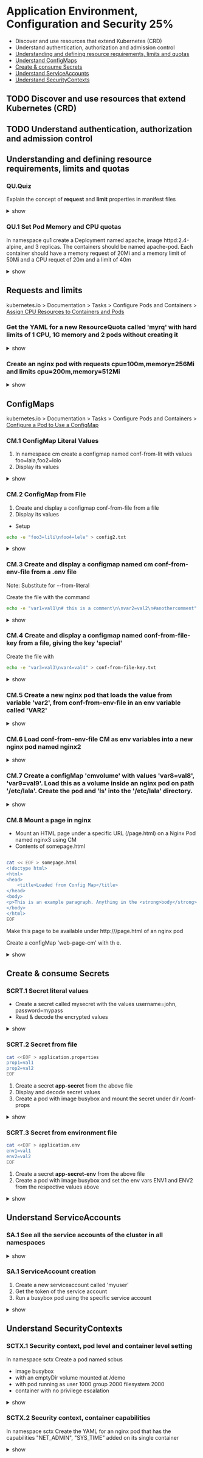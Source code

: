 # Application  Environment, Configuration  and  Security 25%

- Discover and use resources that extend Kubernetes (CRD)
- Understand authentication, authorization and admission control
- [Understanding and defining resource requirements, limits and quotas](#quotas)
- [Understand ConfigMaps](#cm)
- [Create & consume Secrets](#secret)
- [Understand ServiceAccounts](#sa)
- [Understand SecurityContexts](#secctx)

## TODO Discover and use resources that extend Kubernetes  (CRD)
## TODO Understand  authentication,  authorization and  admission  control


## <a name="quotas">Understanding and defining resource requirements, limits and quotas</a>

### QU.Quiz
Explain the concept of **request** and **limit** properties in manifest files
<details><summary>show</summary>
<p>
- request is the scheduled amount of resources to be allocated
- limit is the upper bound of resource use, that can be allocated beyond the request values.
</p>
</details>

### QU.1 Set Pod Memory and CPU quotas
In namespace qu1 create a Deployment named apache, image httpd:2.4-alpine, and 3 replicas. The containers should be named apache-pod. Each container should have a memory request of 20Mi and a memory limit of 50Mi and a CPU requet of 20m and a limit of 40m


<details><summary>show</summary>
<p>

```bash
kubectl create ns qu1

kubectl -n qu1 create deploy apache --image=httpd:2.4-alpine --replicas=3 $do > qu1.yaml
```

```yaml
# Edited qu1.yaml
apiVersion: apps/v1
kind: Deployment
metadata:
  creationTimestamp: null
  labels:
    app: apache
  name: apache
  namespace: qu1
spec:
  replicas: 3
  selector:
    matchLabels:
      app: apache
  strategy: {}
  template:
    metadata:
      creationTimestamp: null
      labels:
        app: apache
    spec:
      containers:
      - image: httpd:2.4-alpine
        name: apache-pod
        # The below section has been edited
        resources: 
          requests:
            memory: "20Mi"
            cpu: "20m"
          limits:
            memory: "50Mi"
            cpu: "40m"
status: {}

```

```bash
kubectl apply -f qu1.yaml
```

</p>
</details>

## Requests and limits

kubernetes.io > Documentation > Tasks > Configure Pods and Containers > [Assign CPU Resources to Containers and Pods](https://kubernetes.io/docs/tasks/configure-pod-container/assign-cpu-resource/)


### Get the YAML for a new ResourceQuota called 'myrq' with hard limits of 1 CPU, 1G memory and 2 pods without creating it

<details><summary>show</summary>
<p>

```bash
kubectl create quota myrq --hard=cpu=1,memory=1G,pods=2 --dry-run=client -o yaml
```

</p>
</details>


### Create an nginx pod with requests cpu=100m,memory=256Mi and limits cpu=200m,memory=512Mi

<details><summary>show</summary>
<p>

```bash
kubectl run nginx --image=nginx --restart=Never --requests='cpu=100m,memory=256Mi' --limits='cpu=200m,memory=512Mi'
```

Note: Use of `--requests` and `--limits` flags in the imperative `run` command is deprecated as of 1.21 K8s version and will be removed in the future. Instead, use `kubectl set resources` command in combination with `kubectl run --dry-run=client -o yaml ...` as shown below.

Alternative using `set resources` in combination with imperative `run` command:

```bash
kubectl run nginx --image=nginx --restart=Never --dry-run=client -o yaml | kubectl set resources -f - --requests=cpu=100m,memory=256Mi --limits=cpu=200m,memory=512Mi --local -o yaml > nginx-pod.yml
```

```bash
kubectl create -f nginx-pod.yml
```

</p>
</details>


## <a name="cm">ConfigMaps</a>

kubernetes.io > Documentation > Tasks > Configure Pods and Containers > [Configure a Pod to Use a ConfigMap](https://kubernetes.io/docs/tasks/configure-pod-container/configure-pod-configmap/)

### CM.1 ConfigMap Literal Values
1. In namespace cm create a configmap named conf-from-lit with values foo=lala,foo2=lolo
2. Display its values

<details><summary>show</summary>
<p>

```bash
# 1
kubectlcreate ns cm
kubectl -n cm create cm conf-from-lit --from-literal=foo=lala --from-literal=foo2=lolo

# 2
kubectl get cm conf-from-lit -o yaml
# or
kubectl describe conf-from-lit config1
```

</p>
</details>

### CM.2  ConfigMap from File

1. Create and display a configmap conf-from-file from a file
2. Display its values

- Setup

```bash
echo -e "foo3=lili\nfoo4=lele" > config2.txt
```
<details><summary>show</summary>
<p>

```bash
# 1
kubectl create cm conf-from-file --from-file=config2.txt
# 2
kubectl get cm conf-from-file -o yaml
```

</p>
</details>

### CM.3 Create and display a configmap named cm conf-from-env-file from a .env file

Note: Substitute for --from-literal

Create the file with the command

```bash
echo -e "var1=val1\n# this is a comment\n\nvar2=val2\n#anothercomment" > config.env
```

<details><summary>show</summary>
<p>

```bash
kubectl create cm conf-from-env-file --from-env-file=config.env
kubectl describe cm conf-from-env-file
kubectl get cm conf-from-env-file -o yaml
```

</p>
</details>

### CM.4 Create and display a configmap named conf-from-file-key  from a file, giving the key 'special'

Create the file with

```bash
echo -e "var3=val3\nvar4=val4" > conf-from-file-key.txt
```

<details><summary>show</summary>
<p>

```bash
kubectl create cm conf-from-file-key --from-file=special=conf-from-file-key.txt
kubectl describe cm conf-from-file-key
kubectl get cm conf-from-file-key -o yaml
```

</p>
</details>

### CM.5 Create a new nginx pod that loads the value from variable 'var2', from conf-from-env-file  in an env variable called 'VAR2'

<details><summary>show</summary>
<p>

[Solution temlate from docs](https://kubernetes.io/docs/tasks/configure-pod-container/configure-pod-configmap/#define-a-container-environment-variable-with-data-from-a-single-configmap) 

```bash
kubectl run nginx1 --image=nginx $do > nginx1.yml
vi nginx1.yaml
```

Edit generated pod.yaml

```YAML
apiVersion: v1
kind: Pod
metadata:
  creationTimestamp: null
  labels:
    run: nginx
  name: nginx
spec:
  containers:
    - image: nginx
      name: nginx
      env:
        # Define the environment variable
        - name: option
          valueFrom:
            configMapKeyRef:
              # The ConfigMap containing the value you want to assign to SPECIAL_LEVEL_KEY
              name: config3
              # Specify the key associated with the value
              key: var2
      resources: {}
  dnsPolicy: ClusterFirst
  restartPolicy: Always
status: {}

```

```bash
kubectl create -f nginx1.yaml
kubectl exec -t nginx1 -- env | grep VAR2 # will show 'VAR2=val2'
```

</p>
</details>

###  CM.6 Load conf-from-env-file CM as env variables into a new nginx pod named nginx2
<details><summary>show</summary>
<p>

Note effective diff from the previous is that all key-value pairs will be mapped to the env.

```bash
kubectl run  nginx2 --image=nginx $do > nginx2.yaml
vi pod.yaml
```

```YAML
apiVersion: v1
kind: Pod
metadata:
  creationTimestamp: null
  labels:
    run: nginx2
  name: nginx2
spec:
  containers:
  - image: nginx
    imagePullPolicy: IfNotPresent
    name: nginx
    resources: {}
    envFrom: # different than previous one, that was 'env'
    - configMapRef: # different from the previous one, was 'configMapKeyRef'
        name: conf-from-env-file # the name of the config map
  dnsPolicy: ClusterFirst
  restartPolicy: Never
status: {}
```

```bash
kubectl create -f nginx2.yaml
kubectl exec -t nginx2 -- env 
```

</p>
</details>

### CM.7 Create a configMap 'cmvolume' with values 'var8=val8', 'var9=val9'. Load this as a volume inside an nginx pod on path '/etc/lala'. Create the pod and 'ls' into the '/etc/lala' directory.

<details><summary>show</summary>
<p>

```bash
kubectl create configmap cmvolume --from-literal=var8=val8 --from-literal=var9=val9
kubectl run nginx --image=nginx --restart=Never -o yaml --dry-run=client > pod.yaml
vi pod.yaml
```

```YAML
apiVersion: v1
kind: Pod
metadata:
  creationTimestamp: null
  labels:
    run: nginx
  name: nginx
spec:
  volumes: # add a volumes list
  - name: myvolume # just a name, you'll reference this in the pods
    configMap:
      name: cmvolume # name of your configmap
  containers:
  - image: nginx
    imagePullPolicy: IfNotPresent
    name: nginx
    resources: {}
    volumeMounts: # your volume mounts are listed here
    - name: myvolume # the name that you specified in pod.spec.volumes.name
      mountPath: /etc/lala # the path inside your container
  dnsPolicy: ClusterFirst
  restartPolicy: Never
status: {}
```

```bash
kubectl create -f pod.yaml
kubectl exec -it nginx -- /bin/sh
cd /etc/lala
ls # will show var8 var9
cat var8 # will show val8
```

</p>
</details>



### CM.8 Mount a page in nginx
- Mount an HTML page under a specific URL (/page.html) on a Nginx Pod named nginx3 using CM
- Contents of somepage.html
```bash

cat << EOF > somepage.html
<!doctype html>
<html>
<head>
    <title>Loaded from Config Map</title>
</head>
<body>
<p>This is an example paragraph. Anything in the <strong>body</strong> tag will appear on the page, just like this <strong>p</strong> tag and its contents.</p>
</body>
</html>
EOF
```

Make this page to be available under http://<url>/page.html of an nginx pod


Create a configMap 'web-page-cm' with th e.

<details><summary>show</summary>
<p>

```bash
kubectl create cm page-cm --from-file=page.html=somepage.html
kubectl run nginx3 --image=nginx $do > nginx3.yaml
vi nginx3.yaml
```

```YAML
apiVersion: v1
kind: Pod
metadata:
  creationTimestamp: null
  labels:
    run: nginx3
  name: nginx3
spec:

  volumes:
    - name: config-volume
      configMap:
        # Provide the name of the ConfigMap containing the files you want
        # to add to the container
        name: page-cm
  containers:
    - image: nginx
      name: nginx3
      resources: {}
      volumeMounts:
        - name: config-volume
          mountPath: /usr/share/nginx/html
  dnsPolicy: ClusterFirst
  restartPolicy: Always
status: {}
```

```bash
kubectl create -f pod.yaml
kubectl exec -it nginx -- /bin/sh
cd /etc/lala
ls # will show var8 var9
cat var8 # will show val8
```

</p>
</details>




## <a name="secret">Create & consume Secrets</a>


### SCRT.1 Secret literal values
- Create a secret called mysecret with the values username=john, password=mypass
- Read & decode the encrypted values

<details><summary>show</summary>
<p>

```bash
kubectl create secret generic mysecret --from-literal=username=john --from-literal=password=mypass
# Decrypt
kubectl get secret mysecret -o=jsonpath='{.data.username}' | base64 -d
kubectl get secret mysecret -o=jsonpath='{.data.password}' | base64 -d  
```

</p>
</details>

### SCRT.2 Secret from file

```bash
cat <<EOF > application.properties
prop1=val1
prop2=val2
EOF
```
1. Create a secret **app-secret** from the above file
2. Display and decode secret values
3. Create a pod with image busybox and mount the secret under dir /conf-props

<details><summary>show</summary>
<p>

```bash
# 1
kubectl create secret generic app-secret --from-file=application.properties
# 2.1 get encoded output
kubectl get secret app-secret -o yaml
# 2.2 Copy paste the encoded values in the command below:
echo cHJvcDE9dmFsMQpwcm9wMj12YWwyCg== | base64 -d
# 3.1 Create pod manifest
kubectl run app-secret --image=busybox $do -- sh -c 'sleep 3600' > pod.yaml
```
```yaml
# 3.2 Edit generated pod.yaml into the following
apiVersion: v1
kind: Pod
metadata:
  creationTimestamp: null
  labels:
    run: app-secret
  name: app-secret
spec:
  containers:
    - args:
        - sh
        - -c
        - sleep 3600
      image: busybox
      name: app-secret
      resources: {}
      volumeMounts:
        - name: foo
          mountPath: "/conf-props"
          readOnly: true
  volumes:
    - name: foo
      secret:
        secretName: app-secret
  dnsPolicy: ClusterFirst
  restartPolicy: Always
status: {}
```
```bash
# 3.3
kubectl apply -f pod.yaml
# 3,4 Verification we can connect to the pod and see plain text /conf-props/application.properties file
kubectl exec app-secret -it -- sh
```
</p>
</details>


### SCRT.3 Secret from environment file

```bash
cat <<EOF > application.env
env1=val1
env2=val2
EOF
```
1. Create a secret **app-secret-env** from the above file
2. Create a pod with image busybox and set the env vars ENV1 and ENV2 from the respective values above

<details><summary>show</summary>
<p>

```bash
# 1
kubectl create secret generic app-secret-env --from-env-file=application.env

# 2.1 Create pod manifest
kubectl run app-secret-env --image=busybox $do -- sh -c 'sleep 3600' > pod.yaml
```
```yaml
# 2.2 Edit generated pod.yaml into the following
apiVersion: v1
kind: Pod
metadata:
  creationTimestamp: null
  labels:
    run: app-secret-env
  name: app-secret-env
spec:
  containers:
    - args:
        - sh
        - -c
        - sleep 3600
      image: busybox
      env:
        - name: ENV1
          valueFrom:
            secretKeyRef:
              name: app-secret-env
              key: env1
        - name: ENV2
          valueFrom:
            secretKeyRef:
              name: app-secret-env
              key: env2
      name: app-secret-env
      resources: {}
  dnsPolicy: ClusterFirst
  restartPolicy: Always
status: {}

```
```bash
# 2.3
kubectl apply -f pod.yaml
# 3,4 Verification we can connect to the pod and see plain text /conf-props/application.properties file
kubectl exec app-secret-env -i -- env | grep ENV
```
</p>
</details>

## <a name="sa">Understand ServiceAccounts</a>

### SA.1 See all the service accounts of the cluster in all namespaces

<details><summary>show</summary>
<p>

```bash
kubectl get sa --all-namespaces
```
Alternatively

```bash
kubectl get sa -A
```

</p>
</details>

### SA.1  ServiceAccount creation

1. Create a new serviceaccount called 'myuser'
2. Get the token of the service account
3. Run a busybox pod using the specific service account

<details><summary>show</summary>
<p>

```bash
# 1 
kubectl create sa myuser
# 2.1 we can get the token from the secret accosiated with the service account at .secrets.name
kubectl get sa myuser -o=jsonpath='{.secrets[0].name}{"\n"}'
# 2.2 Get the encoded info from the secret revealed above and decode it through base64 cmd.
kubectl get secrets myuser-token-scm6s -o=jsonpath='{.data.token}' | base64 -d
# 3.1 Create a manifest file
kubectl run app-secret-env --image=busybox $do -- sh -c 'sleep 3600' > pod.yaml
```
```yaml
# 2.2 Edit generated pod.yaml into the following
apiVersion: v1
kind: Pod
metadata:
  creationTimestamp: null
  labels:
    run: app-secret-env
  name: app-secret-env
spec:
  containers:
    - args:
        - sh
        - -c
        - sleep 3600
      image: busybox
      env:
        - name: ENV1
          valueFrom:
            secretKeyRef:
              name: app-secret-env
              key: env1
        - name: ENV2
          valueFrom:
            secretKeyRef:
              name: app-secret-env
              key: env2
      name: app-secret-env
      resources: {}
  dnsPolicy: ClusterFirst
  restartPolicy: Always
status: {}

```
```bash
# 2.3
kubectl apply -f pod.yaml
# 3,4 Verification we can connect to the pod and see plain text /conf-props/application.properties file
kubectl exec app-secret-env -i -- env | grep ENV
```
</p>
</details>



## <a name="secctx">Understand SecurityContexts</a>

### SCTX.1  Security context, pod level and container level setting

In namespace sctx
Create a pod named scbus 
- image busybox
- with an emptyDir volume mounted at /demo
- with pod running as user 1000 group 2000 filesystem 2000
- container with no privilege escalation

<details><summary>show</summary>
<p>

```bash
kubectl -n sctx run scbus --image=busybox --restart=Never --dry-run=client -o yaml -- /bin/sh -c "sleep 1d" > pod.yaml
vi pod.yaml
```

```YAML
apiVersion: v1
kind: Pod
metadata:
  creationTimestamp: null
  labels:
    run: scbus
  name: scbus
  namespace: sctx
spec:
  volumes:
    - name: shared-data
      emptyDir: {}

  securityContext:
    runAsUser: 1000
    runAsGroup: 3000
    fsGroup: 2000
  containers:
    - args:
        - /bin/sh
        - -c
        - sleep 1d
      image: busybox
      volumeMounts:
        - name: shared-data
          mountPath: /demo
      name: scbus
      securityContext:
        allowPrivilegeEscalation: false
      resources: {}
  dnsPolicy: ClusterFirst
  restartPolicy: Always
status: {}

```

</p>
</details>



### SCTX.2  Security context, container capabilities

In namespace sctx
Create the YAML for an nginx pod that has the capabilities "NET_ADMIN", "SYS_TIME" added on its single container


<details><summary>show</summary>
<p>

```bash
kubectl -n sctx run nginx --image=nginx --restart=Never --dry-run=client -o yaml > pod.yaml

vi pod.yaml
```

```YAML
apiVersion: v1
kind: Pod
metadata:
  creationTimestamp: null
  labels:
    run: scbus
  name: scbus
  namespace: sctx
spec:
  volumes:
    - name: shared-data
      emptyDir: {}

  securityContext:
    runAsUser: 1000
    runAsGroup: 3000
    fsGroup: 2000
  containers:
    - args:
        - /bin/sh
        - -c
        - sleep 1d
      image: busybox
      volumeMounts:
        - name: shared-data
          mountPath: /demo
      name: scbus
      securityContext:
        allowPrivilegeEscalation: false
      resources: {}
  dnsPolicy: ClusterFirst
  restartPolicy: Always
status: {}

```

</p>
</details>
